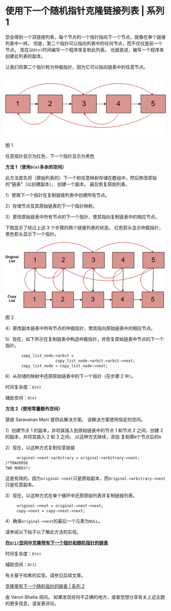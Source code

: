 # 使用下一个随机指针克隆链接列表 | 系列 1

您会得到一个双链接列表，每个节点的一个指针指向下一个节点，就像在单个链接列表中一样。 但是，第二个指针可以指向列表中的任何节点，而不仅仅是前一个节点。 现在以`O(n)`时间编写一个程序来复制此列表。 也就是说，编写一个程序来创建此列表的副本。

让我们将第二个指针称为仲裁指针，因为它可以指向链表中的任意节点。

![ArbitLinked List1](img/9a2dc0869e8167f443491a9b8511dcbb.png "ArbitLinked List1")

图 1

任意指针显示为红色，下一个指针显示为黑色

**方法 1（使用`O(n)`多余的空间）**

此方法首先将（原始列表的）下一个和任意映射存储在数组中，然后修改原始的“链表”（以创建副本）， 创建一个副本。 最后恢复原始列表。

1）使用下一个指针在复制链接列表中创建所有节点。

2）存储节点及其原​​始链表的下一个指针映射。

3）更改原始链表中所有节点的下一个指针，使其指向复制链表中的相应节点。

下图显示了经过上述 3 个步骤的两个链接列表的状态。 红色箭头显示仲裁指针，黑色箭头显示下一个指针。

![ArbitLinked List2](img/3002c8b0f358bcf19a6a5208b810e6c0.png "ArbitLinked List2")

图 2

4）更改副本链表中所有节点的仲裁指针，使其指向原始链表中的相应节点。

5）现在，如下所示在复制链表中构造仲裁指针，并恢复原始链表中节点的下一个指针。

```
       copy_list_node->arbit =
                      copy_list_node->arbit->arbit->next;
       copy_list_node = copy_list_node->next; 

```

6）从存储的映射中还原原始链表中的下一个指针（在步骤 2 中）。

时间复杂度：`O(n)`

辅助空间：`O(n)`

**方法 2（使用常量额外空间）**

感谢 Saravanan Mani 提供此解决方案。 该解决方案使用恒定的空间。

1）创建节点 1 的副本，并将其插入到原始链表中的节点 1 和节点 2 之间，创建 2 的副本，并将其插入 2 和 3 之间。.以这种方式继续，添加 复制第`N`个节点后的`N`

2）现在，以这种方式复制任意链接

```
     original->next->arbitrary = original->arbitrary->next;  /*TRAVERSE 
TWO NODES*/

```

这是有效的，因为`original->next`只是原始副本，而`Original->arbitrary->next`只是任意副本。

3）现在，以这种方式在单个循环中还原原始列表并复制链接列表。

```
     original->next = original->next->next;
     copy->next = copy->next->next;

```

4）确保`original->next`的最后一个元素为`NULL`。

请参阅以下帖子以了解此方法的实现。

[**在`O(1)`空间中克隆带有下一个指针和随机指针的链表**](https://www.geeksforgeeks.org/clone-linked-list-next-random-pointer-o1-space/)

时间复杂度：`O(n)`

辅助空间：`O(1)`

有关基于哈希的实现，请参见后续文章。

[克隆带有下一个随机指针的链表 | 系列 2](https://www.geeksforgeeks.org/clone-linked-list-next-arbit-pointer-set-2/)

由 Varun Bhatia 询问。 如果发现任何不正确的地方，或者您想分享有关上述主题的更多信息，请发表评论。

